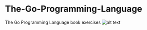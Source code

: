 # The-Go-Programming-Language
The Go Programming Language book exercises
![alt text]([https://github.com/niyazz/The-Go-Programming-Language/blob/task1/chapter_1/1.4/out.gif])
